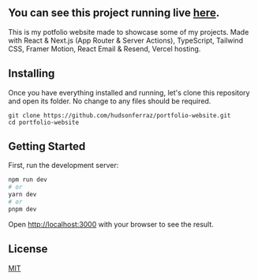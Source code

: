 ## You can see this project running live [here](https://hudson-portfolio-website.vercel.app/).

This is my potfolio website made to showcase some of my projects. Made with React & Next.js (App Router & Server Actions), TypeScript, Tailwind CSS, Framer Motion, React Email & Resend, Vercel hosting.

## Installing

Once you have everything installed and running, let's clone this repository and open its folder. No change to any files should be required.

```
git clone https://github.com/hudsonferraz/portfolio-website.git
cd portfolio-website

```

## Getting Started

First, run the development server:

```bash
npm run dev
# or
yarn dev
# or
pnpm dev
```

Open [http://localhost:3000](http://localhost:3000) with your browser to see the result.

## License

[MIT](https://choosealicense.com/licenses/mit/)
